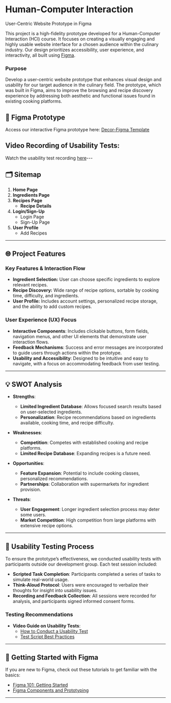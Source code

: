 # Human-Computer Interaction
User-Centric Website Prototype in Figma

This project is a high-fidelity prototype developed for a Human-Computer Interaction (HCI) course. It focuses on creating a visually engaging and highly usable website interface for a chosen audience within the culinary industry. Our design prioritizes accessibility, user experience, and interactivity, all built using [Figma](https://www.figma.com/).

### Purpose
Develop a user-centric website prototype that enhances visual design and usability for our target audience in the culinary field. The prototype, which was built in Figma, aims to improve the browsing and recipe discovery experience by addressing both aesthetic and functional issues found in existing cooking platforms.

## 🎨 Figma Prototype
Access our interactive Figma prototype here: [Decor-Figma Template](https://www.figma.com/design/N5yHcxiQQwd8dBcWl1pwcb/Decor-Figma-Template-(Community)?node-id=0-1&t=9xLQxQqDJhh9V4Oi-1)


## Video Recording of Usability Tests:
Watch the usability test recording [here](https://youtu.be/JQWqwtoQEXw?si=p-Hu6PgEdNK16RUC)---

## 🗂️ Sitemap

1. **Home Page**
2. **Ingredients Page**
3. **Recipes Page**
   - **Recipe Details**
4. **Login/Sign-Up**
   - Login Page
   - Sign-Up Page
5. **User Profile**
   - Add Recipes

---

## 🌐 Project Features
### Key Features & Interaction Flow
- **Ingredient Selection:** User can choose specific ingredients to explore relevant recipes.
- **Recipe Discovery:** Wide range of recipe options, sortable by cooking time, difficulty, and ingredients.
- **User Profile:** Includes account settings, personalized recipe storage, and the ability to add custom recipes.

### User Experience (UX) Focus
- **Interactive Components**: Includes clickable buttons, form fields, navigation menus, and other UI elements that demonstrate user interaction flows.
- **Feedback Mechanisms**: Success and error messages are incorporated to guide users through actions within the prototype.
- **Usability and Accessibility**: Designed to be intuitive and easy to navigate, with a focus on accommodating feedback from user testing.

---

## 💡 SWOT Analysis

- **Strengths**:
  - **Limited Ingredient Database**: Allows focused search results based on user-selected ingredients.
  - **Personalization**: Recipe recommendations based on ingredients available, cooking time, and recipe difficulty.

- **Weaknesses**:
  - **Competition**: Competes with established cooking and recipe platforms.
  - **Limited Recipe Database**: Expanding recipes is a future need.

- **Opportunities**:
  - **Feature Expansion**: Potential to include cooking classes, personalized recommendations.
  - **Partnerships**: Collaboration with supermarkets for ingredient provision.

- **Threats**:
  - **User Engagement**: Longer ingredient selection process may deter some users.
  - **Market Competition**: High competition from large platforms with extensive recipe options.

---

## 👥 Usability Testing Process
To ensure the prototype’s effectiveness, we conducted usability tests with participants outside our development group. Each test session included:

- **Scripted Task Completion**: Participants completed a series of tasks to simulate real-world usage.
- **Think-Aloud Protocol**: Users were encouraged to verbalize their thoughts for insight into usability issues.
- **Recording and Feedback Collection**: All sessions were recorded for analysis, and participants signed informed consent forms.

### Testing Recommendations
- **Video Guide on Usability Tests**:
  - [How to Conduct a Usability Test](https://www.youtube.com/watch?v=nYCJTea1AUQ)
  - [Test Script Best Practices](https://www.youtube.com/watch?v=1UCDUOB_aS8)

---

## 🚀 Getting Started with Figma

If you are new to Figma, check out these tutorials to get familiar with the basics:
- [Figma 101: Getting Started](https://www.youtube.com/watch?v=HZuk6Wkx_Eg)
- [Figma Components and Prototyping](https://www.youtube.com/watch?v=iBkXf6u8htI)

---
